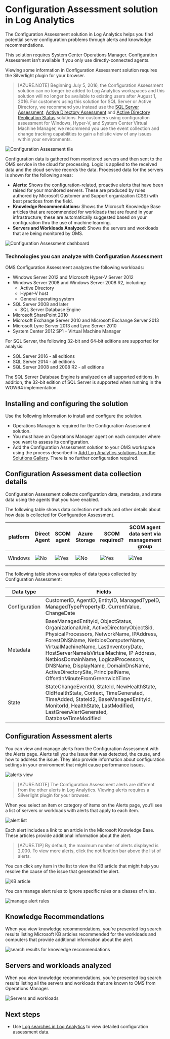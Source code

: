 <properties
	pageTitle="Configuration Assessment solution in Log Analytics | Microsoft Azure"
	description="The Configuration Assessment solution in Log Analytics provides you with detailed information about the current state of your System Center Operations Manager server infrastructure when using Operations Manager agents or an Operations Manager management group."
	services="log-analytics"
	documentationCenter=""
	authors="bandersmsft"
	manager="jwhit"
	editor=""/>

<tags
	ms.service="log-analytics"
	ms.workload="na"
	ms.tgt_pltfrm="na"
	ms.devlang="na"
	ms.topic="article"
	ms.date="07/06/2016"
	ms.author="banders"/>

# Configuration Assessment solution in Log Analytics

The Configuration Assessment solution in Log Analytics helps you find potential server configuration problems through alerts and knowledge recommendations.

This solution requires System Center Operations Manager. Configuration Assessment isn’t available if you only use directly-connected agents.

Viewing some information in Configuration Assessment solution requires the Silverlight plugin for your browser.

>[AZURE.NOTE] Beginning July 5, 2016, the Configuration Assessment solution can no longer be added to Log Analytics workspaces and this solution will no longer be available to existing users after August 1, 2016. For customers using this solution for SQL Server or Active Directory, we recommend you instead use the [SQL Server Assessment](log-analytics-sql-assessment.md), [Active Directory Assessment](log-analytics-ad-assessment.md) and [Active Directory Replication Status](log-analytics-ad-replication-status.md) solutions. For customers using configuration assessment for Windows, Hyper-V, and System Center Virtual Machine Manager, we recommend you use the event collection and change tracking capabilities to gain a holistic view of any issues within your environments.

![Configuration Assessment tile](./media/log-analytics-configuration-assessment/oms-config-assess-tile.png)

Configuration data is gathered from monitored servers and then sent to the OMS service in the cloud for processing. Logic is applied to the received data and the cloud service records the data. Processed data for the servers is shown for the following areas:

- **Alerts:** Shows the configuration-related, proactive alerts that have been raised for your monitored servers. These are produced by rules authored by Microsoft Customer and Support organization (CSS) with best practices from the field.
- **Knowledge Recommendations:** Shows the Microsoft Knowledge Base articles that are recommended for workloads that are found in your infrastructure; these are automatically suggested based on your configuration thru the use of machine learning.
- **Servers and Workloads Analyzed:** Shows the servers and workloads that are being monitored by OMS.

![Configuration Assessment dashboard](./media/log-analytics-configuration-assessment/oms-config-assess-dash01.png)

### Technologies you can analyze with Configuration Assessment

OMS Configuration Assessment analyzes the following workloads:

- Windows Server 2012 and Microsoft Hyper-V Server 2012
- Windows Server 2008 and Windows Server 2008 R2, including:
    - Active Directory
	- Hyper-V host
	- General operating system
- SQL Server 2008 and later
    - SQL Server Database Engine
- Microsoft SharePoint 2010
- Microsoft Exchange Server 2010 and Microsoft Exchange Server 2013
- Microsoft Lync Server 2013 and Lync Server 2010
- System Center 2012 SP1 – Virtual Machine Manager

For SQL Server, the following 32-bit and 64-bit editions are supported for analysis:

- SQL Server 2016 - all editions
- SQL Server 2014 - all editions
- SQL Server 2008 and 2008 R2 - all editions

The SQL Server Database Engine is analyzed on all supported editions. In addition, the 32-bit edition of SQL Server is supported when running in the WOW64 implementation.

## Installing and configuring the solution
Use the following information to install and configure the solution.

- Operations Manager is required for the Configuration Assessment solution.
- You must have an Operations Manager agent on each computer where you want to assess its configuration.
- Add the Configuration Assessment solution to your OMS workspace using the process described in [Add Log Analytics solutions from the Solutions Gallery](log-analytics-add-solutions.md).  There is no further configuration required.

## Configuration Assessment data collection details

Configuration Assessment collects configuration data, metadata, and state data using the agents that you have enabled.

The following table shows data collection methods and other details about how data is collected for Configuration Assessment.

| platform | Direct Agent | SCOM agent | Azure Storage | SCOM required? | SCOM agent data sent via management group | collection frequency |
|---|---|---|---|---|---|---|
|Windows|![No](./media/log-analytics-configuration-assessment/oms-bullet-red.png)|![Yes](./media/log-analytics-configuration-assessment/oms-bullet-green.png)|![No](./media/log-analytics-configuration-assessment/oms-bullet-red.png)|            ![Yes](./media/log-analytics-configuration-assessment/oms-bullet-green.png)|![Yes](./media/log-analytics-configuration-assessment/oms-bullet-green.png)| twice per day|

The following table shows examples of data types collected by Configuration Assessment:

|**Data type**|**Fields**|
|---|---|
|Configuration|CustomerID, AgentID, EntityID, ManagedTypeID, ManagedTypePropertyID, CurrentValue, ChangeDate|
|Metadata|BaseManagedEntityId, ObjectStatus, OrganizationalUnit, ActiveDirectoryObjectSid, PhysicalProcessors, NetworkName, IPAddress, ForestDNSName, NetbiosComputerName, VirtualMachineName, LastInventoryDate, HostServerNameIsVirtualMachine, IP Address, NetbiosDomainName, LogicalProcessors, DNSName, DisplayName, DomainDnsName, ActiveDirectorySite, PrincipalName, OffsetInMinuteFromGreenwichTime|
|State|StateChangeEventId, StateId, NewHealthState, OldHealthState, Context, TimeGenerated, TimeAdded, StateId2, BaseManagedEntityId, MonitorId, HealthState, LastModified, LastGreenAlertGenerated, DatabaseTimeModified|

## Configuration Assessment alerts
You can view and manage alerts from the Configuration Assessment with the Alerts page. Alerts tell you the issue that was detected, the cause, and how to address the issue. They also provide information about configuration settings in your environment that might cause performance issues.

![alerts view](./media/log-analytics-configuration-assessment/oms-config-assess-alerts01.png)

>[AZURE.NOTE] The Configuration Assessment alerts are different from the other alerts in Log Analytics. Viewing alerts requires a Silverlight plugin for your browser.

When you select an item or category of items on the Alerts page, you’ll see a list of servers or workloads with alerts that apply to each item.

![alert list](./media/log-analytics-configuration-assessment/oms-config-assess-alerts-view-config.png)

Each alert includes a link to an article in the Microsoft Knowledge Base. These articles provide additional information about the alert.

>[AZURE.TIP] By default, the maximum number of alerts displayed is 2,000. To view more alerts, click the notification bar above the list of alerts.

You can click any item in the list to view the KB article that might help you resolve the cause of the issue that generated the alert.

![KB article](./media/log-analytics-configuration-assessment/oms-config-assess-alerts-details-kb.png)

You can manage alert rules to ignore specific rules or a classes of rules.

![manage alert rules](./media/log-analytics-configuration-assessment/oms-config-assess-alert-rules.png)

## Knowledge Recommendations
When you view knowledge recommendations, you’re presented log search results listing Microsoft KB articles recommended for the workloads and computers that provide additional information about the alert.

![search results for knowledge recommendations](./media/log-analytics-configuration-assessment/oms-config-assess-knowledge-recommendations.png)

## Servers and workloads analyzed
When you view knowledge recommendations, you’re presented log search results listing all the servers and workloads that are known to OMS from Operations Manager.

![Servers and workloads](./media/log-analytics-configuration-assessment/oms-config-assess-servers-workloads.png)

## Next steps

- Use [Log searches in Log Analytics](log-analytics-log-searches.md) to view detailed configuration assessment data.
